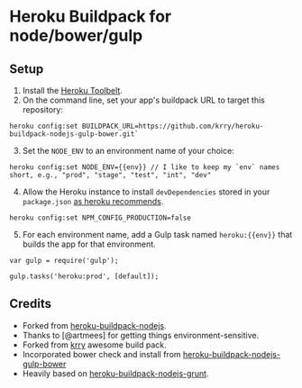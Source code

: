 Heroku Buildpack for node/bower/gulp
====================================

Setup
-----
1. Install the [Heroku Toolbelt](https://toolbelt.heroku.com/).
2. On the command line, set your app's buildpack URL to target this repository:
```
heroku config:set BUILDPACK_URL=https://github.com/krry/heroku-buildpack-nodejs-gulp-bower.git`
```
3. Set the `NODE_ENV` to an environment name of your choice:
```
heroku config:set NODE_ENV={{env}} // I like to keep my `env` names short, e.g., "prod", "stage", "test", "int", "dev"
```
4. Allow the Heroku instance to install `devDependencies` stored in your `package.json` [as heroku recommends](https://devcenter.heroku.com/articles/nodejs-support#customizing-the-build-process).
```
heroku config:set NPM_CONFIG_PRODUCTION=false
```
5. For each environment name, add a Gulp task named `heroku:{{env}}` that builds the app for that environment.
```
var gulp = require('gulp');

gulp.tasks('heroku:prod', [default]);
```


Credits
-------
* Forked from [heroku-buildpack-nodejs](https://github.com/heroku/heroku-buildpack-nodejs).
* Thanks to [@artmees] for getting things environment-sensitive.
* Forked from [krry](https://github.com/krry/heroku-buildpack-nodejs-gulp-bower) awesome build pack.
* Incorporated bower check and install from [heroku-buildpack-nodejs-gulp-bower](https://github.com/davidmfoley/heroku-buildpack-nodejs-gulp-bower)
* Heavily based on [heroku-buildpack-nodejs-grunt](https://github.com/mbuchetics/heroku-buildpack-nodejs-grunt).
